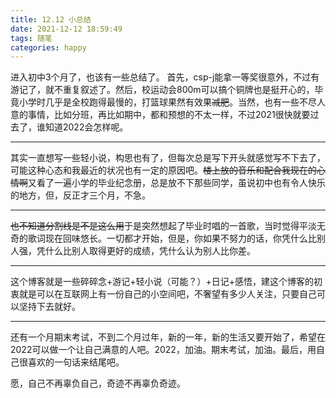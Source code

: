 ```yaml
---
title: 12.12 小总结
date: 2021-12-12 18:59:49
tags: 随笔
categories: happy
---
```


进入初中3个月了，也该有一些总结了。
首先，csp-j能拿一等奖很意外，不过有游记了，就不重复叙述了。然后，校运动会800m可以搞个铜牌也是挺开心的，毕竟小学时几乎是全校跑得最慢的，打篮球果然有效果~~减肥~~。当然，也有一些不尽人意的事情，比如分班，再比如期中，都和预想的不太一样，不过2021很快就要过去了，谁知道2022会怎样呢。

---

其实一直想写一些轻小说，构思也有了，但每次总是写下开头就感觉写不下去了，可能这种心态和我最近的状况也有一定的原因吧。~~楼上放的音乐和配合我现在的心情啊~~又看了一遍小学的毕业纪念册，总是放不下那些同学，虽说初中也有令人快乐的地方，但，反正才三个月，不急。

---

~~也不知道分割线是不是这么用~~于是突然想起了毕业时唱的一首歌，当时觉得平淡无奇的歌词现在回味悠长。一切都才开始，但是，你如果不努力的话，你凭什么比别人强，凭什么比别人取得更好的成绩，凭什么认为别人比你差。

---

这个博客就是一些碎碎念+游记+轻小说（可能？）+日记+感悟，建这个博客的初衷就是可以在互联网上有一份自己的小空间吧，不奢望有多少人关注，只要自己可以坚持下去就好。

---

还有一个月期末考试，不到二个月过年，新的一年，新的生活又要开始了，希望在2022可以做一个让自己满意的人吧。2022，加油。期末考试，加油。最后，用自己很喜欢的一句话来结尾吧。

愿，自己不再辜负自己，奇迹不再辜负奇迹。

